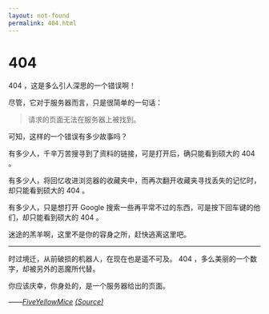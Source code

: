 ```yaml
---
layout: not-found
permalink: 404.html
---
```


# 404

404 ，这是多么引人深思的一个错误啊！

尽管，它对于服务器而言，只是很简单的一句话：

>   请求的页面无法在服务器上被找到。

可知，这样的一个错误有多少故事吗？

有多少人，千辛万苦搜寻到了资料的链接，可是打开后，确只能看到硕大的 404 。

有多少人，将回忆收进浏览器的收藏夹中，而再次翻开收藏夹寻找丢失的记忆时，却只能看到硕大的 404 。

有多少人，只是想打开 Google 搜索一些再平常不过的东西，可是按下回车键的他们，却只能看到硕大的 404 。

迷途的羔羊啊，这里不是你的容身之所，赶快逃离这里吧。

-------------

时过境迁，从前破损的机器人，在现在也是遥不可及。 404 ，多么美丽的一个数字，却被另外的恶魔所代替。

你应该庆幸，你身处的，是一个服务器给出的页面。

<cite>――[FiveYellowMice](https://fiveyellowmice.com/404.html) [(Source)](https://gitlab.com/FiveYellowMice/fiveyellowmice.com/tree/HEAD/404.md)</cite>
